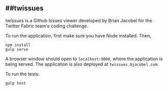 ##twissues
---
*twissues* is a Github Issues viewer developed by Brian Jacobel for the Twitter Fabric team's coding challenge.

To run the application, first make sure you have Node installed. Then,

```
npm install
gulp serve
```

A browser window should open to `localhost:9000`, where the application is being served. The application is also deployed at `twissues.bjacobel.com`.

To run the tests:

```
gulp test
```